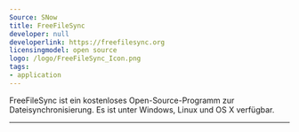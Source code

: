 ```yaml
---
Source: SNow
title: FreeFileSync
developer: null
developerlink: https://freefilesync.org
licensingmodel: open source
logo: /logo/FreeFileSync_Icon.png
tags:
- application
---
```

FreeFileSync ist ein kostenloses Open-Source-Programm zur Dateisynchronisierung. Es ist unter Windows, Linux und OS X verfügbar.

---
